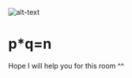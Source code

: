 ![alt-text](https://github.com/NeKroFR/README-files/blob/main/Encryption%20-%20Crypto%20101.PNG)

# p*q=n
Hope I will help you for this room ^^


